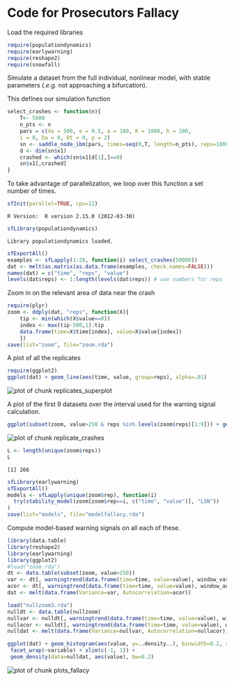 

# Code for Prosecutors Fallacy 

Load the required libraries
 


```r
require(populationdynamics)
require(earlywarning)
require(reshape2)
require(snowfall)
```




Simulate a dataset from the full individual, nonlinear model, with stable parameters (*.e.g.* not approaching a bifurcation).

This defines our simulation function



```r
select_crashes <- function(n){
	T<- 5000
	n_pts <- n
	pars = c(Xo = 500, e = 0.5, a = 180, K = 1000, h = 200,
    i = 0, Da = 0, Dt = 0, p = 2)
	sn <- saddle_node_ibm(pars, times=seq(0,T, length=n_pts), reps=1000)
	d <- dim(sn$x1)
	crashed <- which(sn$x1[d[1],]==0)
	sn$x1[,crashed] 
}
```




To take advantage of parallelization, we loop over this function a set number of times.  



```r
sfInit(parallel=TRUE, cpu=12)
```



```
R Version:  R version 2.15.0 (2012-03-30) 

```



```r
sfLibrary(populationdynamics)
```



```
Library populationdynamics loaded.
```



```r
sfExportAll()
examples <- sfLapply(1:20, function(i) select_crashes(50000))
dat <- melt(as.matrix(as.data.frame(examples, check.names=FALSE)))
names(dat) = c("time", "reps", "value")
levels(dat$reps) <- 1:length(levels(dat$reps)) # use numbers for reps
```




Zoom in on the relevant area of data near the crash



```r
require(plyr)
zoom <- ddply(dat, "reps", function(X){
    tip <- min(which(X$value==0))
    index <- max(tip-500,1):tip
    data.frame(time=X$time[index], value=X$value[index])
    })
save(list="zoom", file="zoom.rda")
```





A plot of all the replicates 

 


```r
require(ggplot2)
ggplot(dat) + geom_line(aes(time, value, group=reps), alpha=.01) 
```

![plot of chunk replicates_superplot](http://farm8.staticflickr.com/7096/7216642170_7c4e64a69b_o.png) 


A plot of the first 9 datasets over the interval used for the warning signal calculation.



```r
ggplot(subset(zoom, value>250 & reps %in% levels(zoom$reps)[1:9])) + geom_line(aes(time, value)) + facet_wrap(~reps, scales="free")
```

![plot of chunk replicate_crashes](http://farm9.staticflickr.com/8013/7216642514_661c60a3ce_o.png) 




```r
L <- length(unique(zoom$reps))
L
```



```
[1] 266
```



```r
sfLibrary(earlywarning)
sfExportAll()
models <- sfLapply(unique(zoom$rep), function(i)
  try(stability_model(zoom[zoom$rep==i, c("time", "value")], "LSN"))
)
save(list="models", file="modelfallacy.rda")
```




Compute model-based warning signals on all each of these.  



```r
library(data.table)
library(reshape2)
library(earlywarning)
library(ggplot2)
#load("zoom.rda")
dt <- data.table(subset(zoom, value>250))
var <- dt[, warningtrend(data.frame(time=time, value=value), window_var), by=reps]$V1
acor <- dt[, warningtrend(data.frame(time=time, value=value), window_autocorr), by=reps]$V1
dat <- melt(data.frame(Variance=var, Autocorrelation=acor))

load("nullzoom3.rda")
nulldt <- data.table(nullzoom)
nullvar <- nulldt[, warningtrend(data.frame(time=time, value=value), window_var), by=reps]$V1
nullacor <- nulldt[, warningtrend(data.frame(time=time, value=value), window_autocorr), by=reps]$V1
nulldat <- melt(data.frame(Variance=nullvar, Autocorrelation=nullacor))

ggplot(dat) + geom_histogram(aes(value, y=..density..), binwidth=0.2, alpha=.5) +
 facet_wrap(~variable) + xlim(c(-1, 1)) + 
 geom_density(data=nulldat, aes(value), bw=0.2)
```

![plot of chunk plots_fallacy](http://farm8.staticflickr.com/7211/7216642878_bd6276d941_o.png) 



